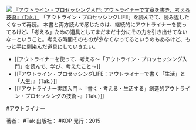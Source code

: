 [![](https://images-fe.ssl-images-amazon.com/images/I/41WikKyn%2BuL._SL160_.jpg)](http://www.amazon.co.jp/exec/obidos/ASIN/B00XCIETIG/choiyaki81-22/ref=nosim)
[『アウトライン・プロセッシング入門: アウトライナーで文章を書き、考える技術』（Tak.）](http://www.amazon.co.jp/exec/obidos/ASIN/B00XCIETIG/choiyaki81-22/ref=nosim)
「アウトライン・プロセッシングLIFE」を読んでて、読み返したくなって再読。
本書と両方読んで感じたのは、継続的にアウトライナーを使ってるけど、「考える」ための道具としてまだまだ十分にその力を引き出せてないなーということ。考える時間そのものが少なくなってるというのもあるけど、もっと手に馴染んだ道具にしていきたい。

- [[アウトライナーを使って、考える〜「アウトライン・プロッセッシング入門」を読んで、学び、考えたこと〜]]
- [[『アウトライン・プロセッシングLIFE：アウトライナーで書く「生活」と「人生」』（Tak.）]]
- [[『アウトライナー実践入門 ~「書く・考える・生活する」創造的アウトライン・プロセッシングの技術~』（Tak.）]]

#アウトライナー 

著者： #Tak
出版社： #KDP
発行：2015

